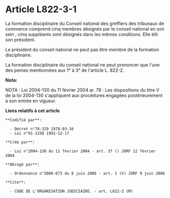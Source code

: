 # Article L822-3-1

La formation disciplinaire du Conseil national des greffiers des tribunaux de commerce comprend cinq membres désignés par le
conseil national en son sein ; cinq suppléants sont désignés dans les mêmes conditions. Elle élit son président.

Le président du conseil national ne peut pas être membre de la formation disciplinaire.

La formation disciplinaire du conseil national ne peut prononcer que l'une des peines mentionnées aux 1° à 3° de l'article L.
822-2.

**Nota:**

NOTA : Loi 2004-130 du 11 février 2004 ar. 78 : Les dispositions du titre V de la loi 2004-130 s'appliquent aux procédures
engagées postérieurement à son entrée en vigueur.

**Liens relatifs à cet article**

	**Codifié par**:

	  - Décret n°78-329 1978-03-16
	  - Loi n°91-1258 1991-12-17

	**Créé par**:

	  - Loi n°2004-130 du 11 février 2004 - art. 37 () JORF 12 février 2004

	**Abrogé par**:

	  - Ordonnance n°2006-673 du 8 juin 2006 - art. 1 (V) JORF 9 juin 2006

	**Cite**:

	  - CODE DE L'ORGANISATION JUDICIAIRE. - art. L822-2 (M)
